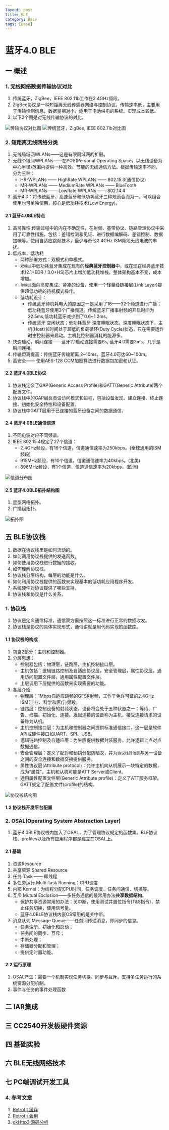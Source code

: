 ```yaml
---
layout: post
title: BLE
category: Base
tags: [Base]
---
```


#  蓝牙4.0 BLE

## 一 概述
### 1. 无线网络数据传输协议对比
1. 传统蓝牙，ZigBee，IEEE 802.11b工作在2.4GHz频段。
2. ZigBee协议是一种短距离无线传感器网络与控制协议，传输速率低，主要用于传输控制信息，数据量相对小，适用于电池供电的系统。实现成本较低。
3. 以下2个图是对无线传输协议的对比。

![传输协议对比图](https://raw.githubusercontent.com/rlq/image/master/ble/1无线传输协议图.png)
![传统蓝牙，ZigBee, IEEE 802.11b对比图](https://raw.githubusercontent.com/rlq/image/master/ble/2种对比图.png)

### 2. 短距离无线网络分类
1. 无线局域网WLANs——这是有限局域网的扩展。
2. 无线个域网WPLANs——在POS(Personal Operating Space，以无线设备为中心半径)范围内提供一种高效、节能的无线通信方法。根据传输速率不同，分为三种：
	* HR-WPLANs —— HighRate WPLANs —— 802.15.3(通信协议)
	* MR-WPLANs —— MediumRate WPLANs —— BlueTooth
	* MR-WPLANs —— LowRate WPLANs —— 802.14.4
3. 蓝牙4.0：将传统蓝牙、高速蓝牙和低功耗蓝牙三种规范合而为一。可以组合使用也可单独使用，核心是低功耗技术(Low Energy)。

#### 2.1 蓝牙4.0BLE特点
1. 高可靠性:传输过程中的内在不确定性，在射频、基带协议、链路管理协议中采用了可靠性措施，包括：差错检测和见证、进行数据编解码、差错控制、数据加噪等。使用自适应跳频技术，最少与奇他2.4GHz ISM频段无线电波的串扰。
2. 低成本，低功耗
	* 两种部署方式：双模式和单模式。
	* `双模式`中低功耗蓝牙集成在现有的**经典蓝牙控制器**中，或在现在经典蓝牙技术(2.1+EDR / 3.0+HS)芯片上增加低功耗堆栈，整体架构基本不变，成本增加。
	* `单模式`面向高度集成、紧凑的设备，使用一个轻量级链接层(Link Layer)提供超低功耗的待机模式操作。
	* 低功耗设计：
		* 传统蓝牙待机耗电大的原因之一是采用了16——32个频道进行广播；低功耗蓝牙使用3个广播频道。传统蓝牙广播事射频的开启时间为22.5ms,低功耗蓝牙减少到了0.6~1.2ms。
		* 传统蓝牙 空闲状态；低功耗蓝牙 深度睡眠状态。深度睡眠状态下，主机(Host)长时间处于超低的负载循环(Duty Cycle)状态，只在需要运作时由控制器来启动。主机比控制器消耗的能源多。
3. 快速启动，瞬间连接——蓝牙2.1启动连接需要6s, 蓝牙4.0需要3ms，几乎是瞬间连接。
4. 传输距离提高：传统蓝牙传输距离 2~10ms，蓝牙4.0可达60~100m。
5. 高安全—— 使用AES-128 CCM加密算法进行数据包加密和认证。

#### 2.2 蓝牙4.0BLE协议
1. 协议栈定义了GAP(Generic Access Profile)和GATT(Generic Attribute)两个配置文件。
2. 协议栈中的GAP层负责设访问模式和进程，包括设备发现、建立连接、终止连接、初始化安全特性和设备配置。
3. 协议栈中GATT层用于已连接的蓝牙设备之间的数据通信。

#### 2.4 蓝牙4.0BLE通信信道
1. 不同电波对应不同频谱。
2. IEEE 802.15.4规定了27个信道：
	* 2.4GHz频段，有16个信道，信道通信速率为250kbps。(全球通用的ISM频段)
	* 915MHz频段，有10个信道，信道通信速率为40kbps。(北美)
	* 896MHz频段，有1个信道，信道通信速率为20kbps。(欧洲)

![信道分布图](https://raw.githubusercontent.com/rlq/image/master/ble/3信道分布图.png)

#### 2.5 蓝牙4.0BLE拓扑结构图
1. 星型网络拓扑。
2. 广播组拓扑。

![拓扑图](https://raw.githubusercontent.com/rlq/image/master/ble/4拓扑图.png)

## 五 BLE协议栈
1. 数据在协议栈里是如何流动的。
2. 如何调用协议栈提供的发送函数。
3. 如何使用协议栈进行数据的接收。
4. 如何理解协议栈。
5. 协议栈分层结构，每层的功能是什么。
6. 如何利用协议栈提供的函数来实现基本的低功耗应用程序开发。
7. 系统硬件对协议提供了哪些支持。
8. 协议栈和协议是什么关系。


### 1. 协议栈
1. 协议是定义通信标准，通信双方需按照这一标准进行正常的数据收发。
2. 协议栈是协议的具体实现形式，通俗讲就是用代码实现的函数库。

#### 1.1 协议栈的构成
1. 包含2部分：主机和控制器。
2. 分层思想：
	* 控制器包括：物理层，链路层，主机控制接口层。
	* 主机包括：逻辑链路控制及自适应协议层，安全管理层，属性协议层，通用访问配置文件层，通用属性配置文件层。
	* 上层调用下层提供的函数来实现需要的功能。
3. 各层介绍
	* 物理层：1Mbps自适应跳频的GFSK射频，工作于免许可证的2.4GHz ISM(工业、科学和医疗)频段。
	* 链路层：控制设备的射频状态，设备将会处于五种状态之一：等待、广告、扫描、初始化、连接。发起连接的设备称为主机，接受连接请求的设备称为从机。
	* 主机控制接口层：为主机和控制器之间提供标准通信接口。这一层是软件API或硬件接口如UART、SPI、USB。
	* 逻辑链路控制及自适应层：为生层提供数据封装服务，允许逻辑上点对点数据通信。
	* 安全管理层：定义了配对和秘钥分配防晒衣，并为`协议栈其他层`与另一设备之间的安全连接和数据交换提供服务。
	* 属性协议层(Attribute protocol)：允许主机向从机展示一块特定的数据，成为“属性”。主机和从机可能是ATT Server或Client。
	* 通用属性配置文件层(Generic Attribute profile)：定义了ATT服务框架。GATT规定了配置文件(profile)的结构。
	
![协议栈结构图](https://raw.githubusercontent.com/rlq/image/master/ble/5协议栈结构图.png)

#### 1.2 协议栈开发平台配置



### 2. OSAL(Operating System Abstraction Layer)
1. 蓝牙4.0BLE协议栈内加入了OSAL，为了管理协议规定的函数集。BLE协议栈、profiles以及所有应用程序都是建立在OSAL上。

#### 2.1 基础
1. 资源Resource
2. 共享资源 Shared Resource
3. 任务 Task —— 即线程
4. 多任务运行 Multi-task Running：CPU调度
5. 内核 Kernel：为线程分配CPU时间，任务调度，任务间通信、切换等。
6. 互斥 Mutual Exclusion——多任务通信的最常用办法**共享数据结构**。
	* 保护共享资源常用的办法：关中断，使用测试并置位指令(T&S指令)，禁止任务切换，使用信号量。
	* 蓝牙4.0BLE协议栈内嵌OS常用的是关中断。
7. 消息队列 Message Queue——任务间传递消息，即同步的信息。
	* 任务注册、初始化和启动；
	* 任务间的同步、互斥；
	* 中断处理；
	* 存储器分配和管理；
	* 提供定时器功能。


#### 2.2 运行原理
1. OSAL产生：需要一个机制实现任务切换、同步与互斥。支持多任务运行的系统资源分配机制。
2. 事件与任务的事件处理函数



## 二 IAR集成
## 三 CC2540开发板硬件资源
## 四 基础实验

## 六 BLE无线网络技术
## 七 PC端调试开发工具

### 4. 参考文章
1. [Retrofit 缓存](https://blog.csdn.net/wbwjx/article/details/51379506)
2. [Retrofit 会用](https://www.jianshu.com/p/308f3c54abdd)
3. [okHttp3 源码分析](https://www.jianshu.com/p/6637369d02e7)








